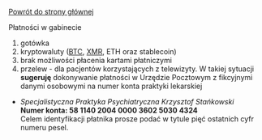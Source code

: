 <a href="https://gabinetpsychiatra.pl"> Powrót do strony głównej </a>

Płatności w gabinecie
1. gotówka
2. kryptowaluty ([BTC](http://btc.psychiatra.eth.link/), [XMR](http://xmr.psychiatra.eth.link/), ETH oraz stablecoin)
3. brak możliwości płacenia kartami płatniczymi
4. przelew - dla pacjentów korzystających z telewizyty. W takiej sytuacji __sugeruję__ dokonywanie płatności w Urzędzie Pocztowym z fikcyjnymi danymi osobowymi na numer konta praktyki lekarskiej<br>
- _Specjalistyczna Praktyka Psychiatryczna Krzysztof Stańkowski_ <br>
**Numer konta: 58 1140 2004 0000 3602 5030 4324**<br>
Celem identyfikacji płatnika prosze podać w tytule pięć ostatnich cyfr numeru pesel.
